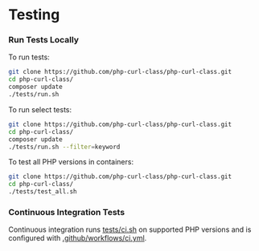 # Testing

### Run Tests Locally

To run tests:

```bash
git clone https://github.com/php-curl-class/php-curl-class.git
cd php-curl-class/
composer update
./tests/run.sh
```

To run select tests:

```bash
git clone https://github.com/php-curl-class/php-curl-class.git
cd php-curl-class/
composer update
./tests/run.sh --filter=keyword
```

To test all PHP versions in containers:

```bash
git clone https://github.com/php-curl-class/php-curl-class.git
cd php-curl-class/
./tests/test_all.sh
```

### Continuous Integration Tests

Continuous integration runs [tests/ci.sh](https://github.com/php-curl-class/php-curl-class/blob/master/tests/ci.sh) on supported PHP versions and is configured with [.github/workflows/ci.yml](https://github.com/php-curl-class/php-curl-class/blob/master/.github/workflows/ci.yml).
